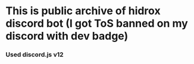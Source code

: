 # This is public archive of hidrox discord bot (I got ToS banned on my discord with dev badge)

### Used discord.js v12

